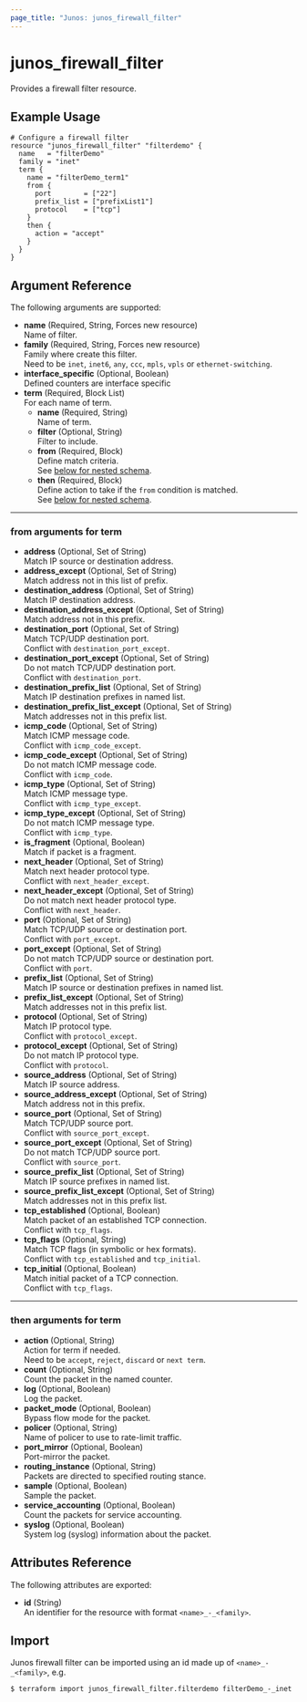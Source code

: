 ```yaml
---
page_title: "Junos: junos_firewall_filter"
---
```


# junos_firewall_filter

Provides a firewall filter resource.

## Example Usage

```hcl
# Configure a firewall filter
resource "junos_firewall_filter" "filterdemo" {
  name   = "filterDemo"
  family = "inet"
  term {
    name = "filterDemo_term1"
    from {
      port        = ["22"]
      prefix_list = ["prefixList1"]
      protocol    = ["tcp"]
    }
    then {
      action = "accept"
    }
  }
}
```

## Argument Reference

The following arguments are supported:

- **name** (Required, String, Forces new resource)  
  Name of filter.
- **family** (Required, String, Forces new resource)  
  Family where create this filter.  
  Need to be `inet`, `inet6`, `any`, `ccc`, `mpls`, `vpls` or `ethernet-switching`.
- **interface_specific** (Optional, Boolean)  
  Defined counters are interface specific
- **term** (Required, Block List)  
  For each name of term.
  - **name** (Required, String)  
    Name of term.
  - **filter** (Optional, String)  
    Filter to include.
  - **from** (Required, Block)  
    Define match criteria.  
    See [below for nested schema](#from-arguments-for-term).
  - **then** (Required, Block)  
    Define action to take if the `from` condition is matched.  
    See [below for nested schema](#then-arguments-for-term).

---

### from arguments for term

- **address** (Optional, Set of String)  
  Match IP source or destination address.
- **address_except** (Optional, Set of String)  
  Match address not in this list of prefix.
- **destination_address** (Optional, Set of String)  
  Match IP destination address.
- **destination_address_except** (Optional, Set of String)  
  Match address not in this prefix.
- **destination_port** (Optional, Set of String)  
  Match TCP/UDP destination port.  
  Conflict with `destination_port_except`.
- **destination_port_except** (Optional, Set of String)  
  Do not match TCP/UDP destination port.  
  Conflict with `destination_port`.
- **destination_prefix_list** (Optional, Set of String)  
  Match IP destination prefixes in named list.
- **destination_prefix_list_except** (Optional, Set of String)  
  Match addresses not in this prefix list.
- **icmp_code** (Optional, Set of String)  
  Match ICMP message code.  
  Conflict with `icmp_code_except`.
- **icmp_code_except** (Optional, Set of String)  
  Do not match ICMP message code.  
  Conflict with `icmp_code`.
- **icmp_type** (Optional, Set of String)  
  Match ICMP message type.  
  Conflict with `icmp_type_except`.
- **icmp_type_except** (Optional, Set of String)  
  Do not match ICMP message type.  
  Conflict with `icmp_type`.
- **is_fragment** (Optional, Boolean)  
  Match if packet is a fragment.
- **next_header** (Optional, Set of String)  
  Match next header protocol type.  
  Conflict with `next_header_except`.
- **next_header_except** (Optional, Set of String)  
  Do not match next header protocol type.  
  Conflict with `next_header`.
- **port** (Optional, Set of String)  
  Match TCP/UDP source or destination port.  
  Conflict with `port_except`.
- **port_except** (Optional, Set of String)  
  Do not match TCP/UDP source or destination port.  
  Conflict with `port`.
- **prefix_list** (Optional, Set of String)  
  Match IP source or destination prefixes in named list.
- **prefix_list_except** (Optional, Set of String)  
  Match addresses not in this prefix list.
- **protocol** (Optional, Set of String)  
  Match IP protocol type.  
  Conflict with `protocol_except`.
- **protocol_except** (Optional, Set of String)  
  Do not match IP protocol type.  
  Conflict with `protocol`.
- **source_address** (Optional, Set of String)  
  Match IP source address.
- **source_address_except** (Optional, Set of String)  
  Match address not in this prefix.
- **source_port** (Optional, Set of String)  
  Match TCP/UDP source port.  
  Conflict with `source_port_except`.
- **source_port_except** (Optional, Set of String)  
  Do not match TCP/UDP source port.  
  Conflict with `source_port`.
- **source_prefix_list** (Optional, Set of String)  
  Match IP source prefixes in named list.
- **source_prefix_list_except** (Optional, Set of String)  
  Match addresses not in this prefix list.
- **tcp_established** (Optional, Boolean)  
  Match packet of an established TCP connection.  
  Conflict with `tcp_flags`.
- **tcp_flags** (Optional, String)  
  Match TCP flags (in symbolic or hex formats).  
  Conflict with `tcp_established` and `tcp_initial`.  
- **tcp_initial** (Optional, Boolean)  
  Match initial packet of a TCP connection.  
  Conflict with `tcp_flags`.

---

### then arguments for term

- **action** (Optional, String)  
  Action for term if needed.  
  Need to be `accept`, `reject`, `discard` or `next term`.
- **count** (Optional, String)  
  Count the packet in the named counter.
- **log** (Optional, Boolean)  
  Log the packet.
- **packet_mode** (Optional, Boolean)  
  Bypass flow mode for the packet.
- **policer** (Optional, String)  
  Name of policer to use to rate-limit traffic.
- **port_mirror** (Optional, Boolean)  
  Port-mirror the packet.
- **routing_instance** (Optional, String)  
  Packets are directed to specified routing stance.
- **sample** (Optional, Boolean)  
  Sample the packet.
- **service_accounting** (Optional, Boolean)  
  Count the packets for service accounting.
- **syslog** (Optional, Boolean)  
  System log (syslog) information about the packet.

## Attributes Reference

The following attributes are exported:

- **id** (String)  
  An identifier for the resource with format `<name>_-_<family>`.

## Import

Junos firewall filter can be imported using an id made up of `<name>_-_<family>`, e.g.

```shell
$ terraform import junos_firewall_filter.filterdemo filterDemo_-_inet
```
